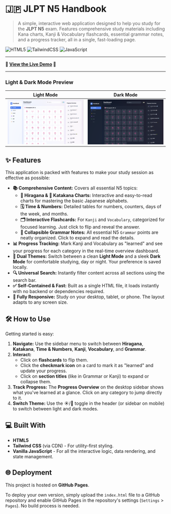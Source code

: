 # 🇯🇵 JLPT N5 Handbook

> A simple, interactive web application designed to help you study for the **JLPT N5** exam. Features comprehensive study materials including Kana charts, Kanji & Vocabulary flashcards, essential grammar notes, and a progress tracker, all in a single, fast-loading page.

![HTML5](https://img.shields.io/badge/HTML5-E34F26?style=for-the-badge&logo=html5&logoColor=white)
![TailwindCSS](https://img.shields.io/badge/Tailwind_CSS-38B2AC?style=for-the-badge&logo=tailwind-css&logoColor=white)
![JavaScript](https://img.shields.io/badge/JavaScript-F7DF1E?style=for-the-badge&logo=javascript&logoColor=black)

---

**🚀 [View the Live Demo](https://ghuyphan.github.io/n5-study-guide/) 🚀**

---

### Light & Dark Mode Preview

| Light Mode | Dark Mode |
| :---: | :---: |
| ![App Screenshot Light](./AppDemo-Light.png) | ![App Screenshot Dark](./AppDemo-Dark.png) |

## ✨ Features

This application is packed with features to make your study session as effective as possible:

* **📚 Comprehensive Content:** Covers all essential N5 topics:
    * **🌸 Hiragana & 🤖 Katakana Charts:** Interactive and easy-to-read charts for mastering the basic Japanese alphabets.
    * **🗓️ Time & Numbers:** Detailed tables for numbers, counters, days of the week, and months.
    * **🗂️ Interactive Flashcards:** For `Kanji` and `Vocabulary`, categorized for focused learning. Just click to flip and reveal the answer.
    * **📖 Collapsible Grammar Notes:** All essential N5 `Grammar` points are neatly organized. Click to expand and read the details.
* **📊 Progress Tracking:** Mark Kanji and Vocabulary as "learned" and see your progress for each category in the real-time overview dashboard.
* **🎨 Dual Themes:** Switch between a clean **Light Mode** and a sleek **Dark Mode** for comfortable studying, day or night. Your preference is saved locally.
* **🔍 Universal Search:** Instantly filter content across all sections using the search bar.
* **✅ Self-Contained & Fast:** Built as a single HTML file, it loads instantly with no backend or dependencies required.
* **📱 Fully Responsive:** Study on your desktop, tablet, or phone. The layout adapts to any screen size.

## 🛠️ How to Use

Getting started is easy:

1.  **Navigate:** Use the sidebar menu to switch between **Hiragana**, **Katakana**, **Time & Numbers**, **Kanji**, **Vocabulary**, and **Grammar**.
2.  **Interact:**
    * Click on **flashcards** to flip them.
    * Click the **checkmark icon** on a card to mark it as "learned" and update your progress.
    * Click on **section titles** (like in Grammar or Kanji) to expand or collapse them.
3.  **Track Progress:** The **Progress Overview** on the desktop sidebar shows what you've learned at a glance. Click on any category to jump directly to it.
4.  **Switch Theme:** Use the ☀️/🌙 toggle in the header (or sidebar on mobile) to switch between light and dark modes.

## 💻 Built With

* **HTML5**
* **Tailwind CSS** (via CDN) - For utility-first styling.
* **Vanilla JavaScript** - For all the interactive logic, data rendering, and state management.

## 🌐 Deployment

This project is hosted on **GitHub Pages**.

To deploy your own version, simply upload the `index.html` file to a GitHub repository and enable GitHub Pages in the repository's settings (`Settings` > `Pages`). No build process is needed.